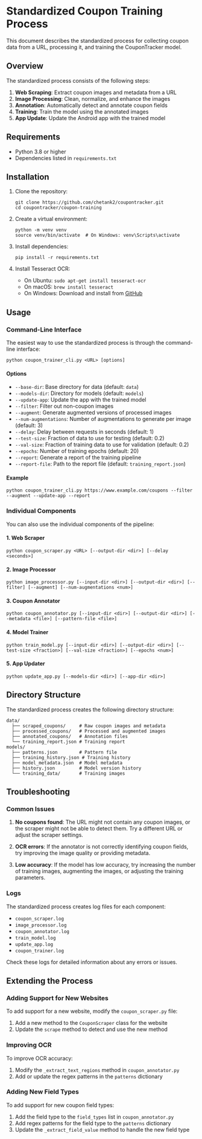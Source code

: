 # Standardized Coupon Training Process

This document describes the standardized process for collecting coupon data from a URL, processing it, and training the CouponTracker model.

## Overview

The standardized process consists of the following steps:

1. **Web Scraping**: Extract coupon images and metadata from a URL
2. **Image Processing**: Clean, normalize, and enhance the images
3. **Annotation**: Automatically detect and annotate coupon fields
4. **Training**: Train the model using the annotated images
5. **App Update**: Update the Android app with the trained model

## Requirements

- Python 3.8 or higher
- Dependencies listed in `requirements.txt`

## Installation

1. Clone the repository:
   ```
   git clone https://github.com/chetank2/coupontracker.git
   cd coupontracker/coupon-training
   ```

2. Create a virtual environment:
   ```
   python -m venv venv
   source venv/bin/activate  # On Windows: venv\Scripts\activate
   ```

3. Install dependencies:
   ```
   pip install -r requirements.txt
   ```

4. Install Tesseract OCR:
   - On Ubuntu: `sudo apt-get install tesseract-ocr`
   - On macOS: `brew install tesseract`
   - On Windows: Download and install from [GitHub](https://github.com/UB-Mannheim/tesseract/wiki)

## Usage

### Command-Line Interface

The easiest way to use the standardized process is through the command-line interface:

```
python coupon_trainer_cli.py <URL> [options]
```

#### Options

- `--base-dir`: Base directory for data (default: `data`)
- `--models-dir`: Directory for models (default: `models`)
- `--update-app`: Update the app with the trained model
- `--filter`: Filter out non-coupon images
- `--augment`: Generate augmented versions of processed images
- `--num-augmentations`: Number of augmentations to generate per image (default: 3)
- `--delay`: Delay between requests in seconds (default: 1)
- `--test-size`: Fraction of data to use for testing (default: 0.2)
- `--val-size`: Fraction of training data to use for validation (default: 0.2)
- `--epochs`: Number of training epochs (default: 20)
- `--report`: Generate a report of the training pipeline
- `--report-file`: Path to the report file (default: `training_report.json`)

#### Example

```
python coupon_trainer_cli.py https://www.example.com/coupons --filter --augment --update-app --report
```

### Individual Components

You can also use the individual components of the pipeline:

#### 1. Web Scraper

```
python coupon_scraper.py <URL> [--output-dir <dir>] [--delay <seconds>]
```

#### 2. Image Processor

```
python image_processor.py [--input-dir <dir>] [--output-dir <dir>] [--filter] [--augment] [--num-augmentations <num>]
```

#### 3. Coupon Annotator

```
python coupon_annotator.py [--input-dir <dir>] [--output-dir <dir>] [--metadata <file>] [--pattern-file <file>]
```

#### 4. Model Trainer

```
python train_model.py [--input-dir <dir>] [--output-dir <dir>] [--test-size <fraction>] [--val-size <fraction>] [--epochs <num>]
```

#### 5. App Updater

```
python update_app.py [--models-dir <dir>] [--app-dir <dir>]
```

## Directory Structure

The standardized process creates the following directory structure:

```
data/
  ├── scraped_coupons/     # Raw coupon images and metadata
  ├── processed_coupons/   # Processed and augmented images
  ├── annotated_coupons/   # Annotation files
  └── training_report.json # Training report
models/
  ├── patterns.json        # Pattern file
  ├── training_history.json # Training history
  ├── model_metadata.json  # Model metadata
  ├── history.json         # Model version history
  └── training_data/       # Training images
```

## Troubleshooting

### Common Issues

1. **No coupons found**: The URL might not contain any coupon images, or the scraper might not be able to detect them. Try a different URL or adjust the scraper settings.

2. **OCR errors**: If the annotator is not correctly identifying coupon fields, try improving the image quality or providing metadata.

3. **Low accuracy**: If the model has low accuracy, try increasing the number of training images, augmenting the images, or adjusting the training parameters.

### Logs

The standardized process creates log files for each component:

- `coupon_scraper.log`
- `image_processor.log`
- `coupon_annotator.log`
- `train_model.log`
- `update_app.log`
- `coupon_trainer.log`

Check these logs for detailed information about any errors or issues.

## Extending the Process

### Adding Support for New Websites

To add support for a new website, modify the `coupon_scraper.py` file:

1. Add a new method to the `CouponScraper` class for the website
2. Update the `scrape` method to detect and use the new method

### Improving OCR

To improve OCR accuracy:

1. Modify the `_extract_text_regions` method in `coupon_annotator.py`
2. Add or update the regex patterns in the `patterns` dictionary

### Adding New Field Types

To add support for new coupon field types:

1. Add the field type to the `field_types` list in `coupon_annotator.py`
2. Add regex patterns for the field type to the `patterns` dictionary
3. Update the `_extract_field_value` method to handle the new field type
